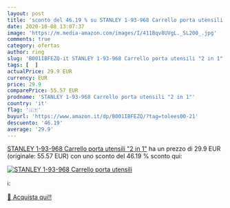 ```yaml
---
layout: post
title: 'sconto del 46.19 % su STANLEY 1-93-968 Carrello porta utensili  '
date: 2020-10-08 13:07:37
image: 'https://m.media-amazon.com/images/I/411Bqv8UVgL._SL200_.jpg'
comments: true
category: ofertas
author: ring
slug: 'B001IBFEZQ-it STANLEY 1-93-968 Carrello porta utensili "2 in 1"'
tags: [  ]
actualPrice: 29.9 EUR
currency: EUR
price: 29.9
comparePrice: 55.57 EUR
prodname: 'STANLEY 1-93-968 Carrello porta utensili "2 in 1"'
country: 'it'
flag: '🇮🇹'
buyurl: 'https://www.amazon.it/dp/B001IBFEZQ/?tag=tolees00-21'
descuento: '46.19'
average: '29.9'
---
```


[STANLEY 1-93-968 Carrello porta utensili "2 in 1"](https://www.amazon.it/dp/B001IBFEZQ/?tag=tolees00-21) ha un prezzo di 29.9 EUR (originale: 55.57 EUR) con uno sconto del 46.19 % sconto qui:

[![STANLEY 1-93-968 Carrello porta utensili](https://m.media-amazon.com/images/I/411Bqv8UVgL._SL200_.jpg)](https://www.amazon.it/dp/B001IBFEZQ/?tag=tolees00-21)

ℹ️:


[🛒 Acquista qui!!](https://www.amazon.it/dp/B001IBFEZQ/?tag=tolees00-21)
